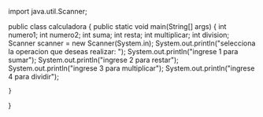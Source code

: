 import java.util.Scanner;

public class calculadora {
    public static void main(String[] args) {
        int numero1;
        int numero2;
        int suma;
        int resta;
        int multiplicar;
        int division;
        Scanner scanner = new Scanner(System.in);
        System.out.println("selecciona la operacion que deseas realizar: ");
        System.out.println("ingrese 1 para sumar");
        System.out.println("ingrese 2 para restar");
        System.out.println("ingrese 3 para multiplicar");
        System.out.println("ingrese 4 para dividir");
        
        
    }
}
